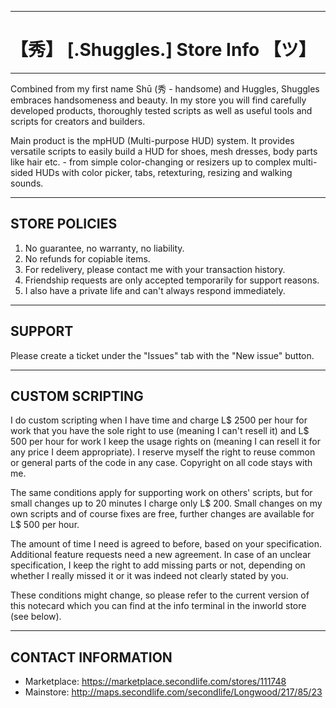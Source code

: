----
#  【秀】  [.Shuggles.] Store Info  【ツ】
----

Combined from my first name Shū (秀 - handsome) and Huggles, Shuggles embraces handsomeness
and beauty. In my store you will find carefully developed products, thoroughly tested scripts as
well as useful tools and scripts for creators and builders.

Main product is the mpHUD (Multi-purpose HUD) system. It provides versatile scripts to easily build
a HUD for shoes, mesh dresses, body parts like hair etc. - from simple color-changing or resizers
up to complex multi-sided HUDs with color picker, tabs, retexturing, resizing and walking sounds.

----

## STORE POLICIES

1. No guarantee, no warranty, no liability.
2. No refunds for copiable items.
3. For redelivery, please contact me with your transaction history.
4. Friendship requests are only accepted temporarily for support reasons.
5. I also have a private life and can't always respond immediately.

----

## SUPPORT

Please create a ticket under the "Issues" tab with the "New issue" button.

----

## CUSTOM SCRIPTING

I do custom scripting when I have time and charge L$ 2500 per hour for work that you have the
sole right to use (meaning I can't resell it) and L$ 500 per hour for work I keep the usage
rights on (meaning I can resell it for any price I deem appropriate). I reserve myself the right
to reuse common or general parts of the code in any case. Copyright on all code stays with me.

The same conditions apply for supporting work on others' scripts, but for small changes up to
20 minutes I charge only L$ 200. Small changes on my own scripts and of course fixes are free,
further changes are available for L$ 500 per hour.

The amount of time I need is agreed to before, based on your specification. Additional feature
requests need a new agreement. In case of an unclear specification, I keep the right to add missing
parts or not, depending on whether I really missed it or it was indeed not clearly stated by you.

These conditions might change, so please refer to the current version of this notecard which you
can find at the info terminal in the inworld store (see below).

----

## CONTACT INFORMATION

* Marketplace: https://marketplace.secondlife.com/stores/111748
* Mainstore:   http://maps.secondlife.com/secondlife/Longwood/217/85/23

